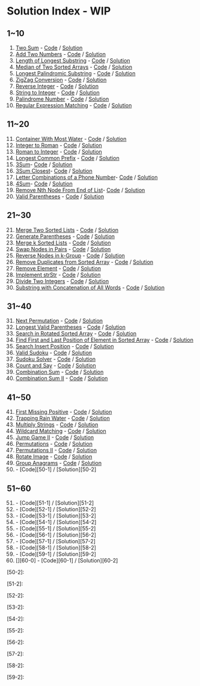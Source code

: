 # Solution Index - WIP

## 1~10
1. [Two Sum][1-0] - [Code][1-1] / [Solution][1-2]
2. [Add Two Numbers][2-0] - [Code][2-1] / [Solution][2-2]
3. [Length of Longest Substring][3-0] - [Code][3-1] / [Solution][3-2]
4. [Median of Two Sorted Arrays][4-0] - [Code][4-1] / [Solution][4-2]
5. [Longest Palindromic Substring][5-0] - [Code][5-1] / [Solution][5-2]
6. [ZigZag Conversion][6-0] - [Code][6-1] / [Solution][6-2]
7. [Reverse Integer][7-0] - [Code][7-1] / [Solution][7-2]
8. [String to Integer][8-0] - [Code][8-1] / [Solution][8-2]
9. [Palindrome Number][9-0] - [Code][9-1] / [Solution][9-2]
10. [Regular Expression Matching][10-0] - [Code][10-1] / [Solution][10-2]


## 11~20
11. [Container With Most Water][11-0] - [Code][11-1] / [Solution][11-2]
12. [Integer to Roman][12-0] - [Code][12-1] / [Solution][12-2]
13. [Roman to Integer][13-0] - [Code][13-1] / [Solution][13-2]
14. [Longest Common Prefix][14-0] - [Code][14-1] / [Solution][14-2]
15. [3Sum][15-0]- [Code][15-1] / [Solution][15-2]
16. [3Sum Closest][16-0]- [Code][16-1] / [Solution][16-2]
17. [Letter Combinations of a Phone Number][17-0]- [Code][17-1] / [Solution][17-2]
18. [4Sum][18-0]- [Code][18-1] / [Solution][18-2]
19. [Remove Nth Node From End of List][19-0]- [Code][19-1] / [Solution][19-2]
20. [Valid Parentheses][20-0] - [Code][20-1] / [Solution][20-2]

## 21~30
21. [Merge Two Sorted Lists][21-0] - [Code][21-1] / [Solution][21-2]
22. [Generate Parentheses][22-0] - [Code][22-1] / [Solution][22-2]
23. [Merge k Sorted Lists][23-0] - [Code][23-1] / [Solution][23-2]
24. [Swap Nodes in Pairs][24-0] - [Code][24-1] / [Solution][24-2]
25. [Reverse Nodes in k-Group][25-0] - [Code][25-1] / [Solution][25-2]
26. [Remove Duplicates from Sorted Array][26-0] - [Code][26-1] / [Solution][26-2]
27. [Remove Element][27-0] - [Code][27-1] / [Solution][27-2]
28. [Implement strStr][28-0] - [Code][28-1] / [Solution][28-2]
29. [Divide Two Integers][29-0] - [Code][29-1] / [Solution][29-2]
30. [Substring with Concatenation of All Words][30-0] - [Code][30-1] / [Solution][30-2]

## 31~40
31. [Next Permutation][31-0] - [Code][31-1] / [Solution][31-2]
32. [Longest Valid Parentheses][32-0] - [Code][32-1] / [Solution][32-2]
33. [Search in Rotated Sorted Array][33-0] - [Code][33-1] / [Solution][33-2]
34. [Find First and Last Position of Element in Sorted Array][34-0] - [Code][34-1] / [Solution][34-2]
35. [Search Insert Position][35-0] - [Code][35-1] / [Solution][35-2]
36. [Valid Sudoku][36-0] - [Code][36-1] / [Solution][36-2]
37. [Sudoku Solver][37-0] - [Code][37-1] / [Solution][37-2]
38. [Count and Say][38-0] - [Code][38-1] / [Solution][38-2]
39. [Combination Sum][39-0] - [Code][39-1] / [Solution][39-2]
40. [Combination Sum II][40-0] - [Code][40-1] / [Solution][40-2]

## 41~50
41. [First Missing Positive][41-0] - [Code][41-1] / [Solution][41-2]
42. [Trapping Rain Water][42-0] - [Code][42-1] / [Solution][42-2]
43. [Multiply Strings][43-0] - [Code][43-1] / [Solution][43-2]
44. [Wildcard Matching][44-0] - [Code][44-1] / [Solution][44-2]
45. [Jump Game II][45-0] - [Code][45-1] / [Solution][45-2]
46. [Permutations][46-0] - [Code][46-1] / [Solution][46-2]
47. [Permutations II][47-0] - [Code][47-1] / [Solution][47-2]
48. [Rotate Image][48-0] - [Code][48-1] / [Solution][48-2]
49. [Group Anagrams][49-0] - [Code][49-1] / [Solution][49-2]
50. [][50-0] - [Code][50-1] / [Solution][50-2]

## 51~60
51. [][51-0] - [Code][51-1] / [Solution][51-2]
52. [][52-0] - [Code][52-1] / [Solution][52-2]
53. [][53-0] - [Code][53-1] / [Solution][53-2]
54. [][54-0] - [Code][54-1] / [Solution][54-2]
55. [][55-0] - [Code][55-1] / [Solution][55-2]
56. [][56-0] - [Code][56-1] / [Solution][56-2]
57. [][57-0] - [Code][57-1] / [Solution][57-2]
58. [][58-0] - [Code][58-1] / [Solution][58-2]
59. [][59-0] - [Code][59-1] / [Solution][59-2]
60. [][60-0] - [Code][60-1] / [Solution][60-2]

[1-0]: https://leetcode.com/problems/two-sum/
[1-1]: https://github.com/counter2015/LeetCodeScala/blob/master/src/main/scala/algorithms/easy/basic/TwoSum.scala
[1-2]: https://github.com/counter2015/LeetCodeScala/blob/master/solutions/1-10/TwoSum.md

[2-0]: https://leetcode.com/problems/add-two-numbers/
[2-1]: https://github.com/counter2015/LeetCodeScala/blob/master/src/main/scala/algorithms/medium/implementation/AddTwoNumbers.scala
[2-2]: https://github.com/counter2015/LeetCodeScala/blob/master/solutions/1-10/AddTwoNumbers.md

[3-0]: https://leetcode.com/problems/longest-substring-without-repeating-characters/
[3-1]: https://github.com/counter2015/LeetCodeScala/blob/master/src/main/scala/algorithms/medium/string/LengthOfLongestSubstring.scala
[3-2]: https://github.com/counter2015/LeetCodeScala/blob/master/solutions/1-10/LengthOfLongestSubstring.md

[4-0]: https://leetcode.com/problems/median-of-two-sorted-arrays/
[4-1]: https://github.com/counter2015/LeetCodeScala/blob/master/src/main/scala/algorithms/hard/search/FindMedianSortedArrays.scala
[4-2]: https://github.com/counter2015/LeetCodeScala/blob/master/solutions/1-10/FindMedianSortedArrays.md

[5-0]: https://leetcode.com/problems/longest-palindromic-substring/
[5-1]: https://github.com/counter2015/LeetCodeScala/blob/master/src/main/scala/algorithms/medium/string/LongestPalindrome.scala
[5-2]: https://github.com/counter2015/LeetCodeScala/blob/master/solutions/1-10/LongestPalindrome.md

[6-0]: https://leetcode.com/problems/zigzag-conversion/
[6-1]: https://github.com/counter2015/LeetCodeScala/blob/master/src/main/scala/algorithms/medium/basic/ZigZagConversion.scala
[6-2]: https://github.com/counter2015/LeetCodeScala/blob/master/solutions/1-10/ZigZagConversion.md

[7-0]: https://leetcode.com/problems/reverse-integer/
[7-1]: https://github.com/counter2015/LeetCodeScala/blob/master/src/main/scala/algorithms/easy/basic/ReverseInteger.scala
[7-2]: https://github.com/counter2015/LeetCodeScala/blob/master/solutions/1-10/ReverseInteger.md

[8-0]: https://leetcode.com/problems/string-to-integer-atoi/
[8-1]: https://github.com/counter2015/LeetCodeScala/blob/master/src/main/scala/algorithms/medium/regex/StringToInteger.scala
[8-2]: https://github.com/counter2015/LeetCodeScala/blob/master/solutions/1-10/StringToInteger.md

[9-0]: https://leetcode.com/problems/palindrome-number/
[9-1]: https://github.com/counter2015/LeetCodeScala/blob/master/src/main/scala/algorithms/easy/basic/PalindromeNumber.scala
[9-2]: https://github.com/counter2015/LeetCodeScala/blob/master/solutions/1-10/PalindromeNumber.md

[10-0]: https://leetcode.com/problems/regular-expression-matching/
[10-1]: https://github.com/counter2015/LeetCodeScala/blob/master/src/main/scala/algorithms/hard/implementation/RegularExpressionMatching.scala
[10-2]: https://github.com/counter2015/LeetCodeScala/blob/master/solutions/1-10/RegularExpressionMatching.md

[11-0]: https://leetcode.com/problems/container-with-most-water/
[11-1]: https://github.com/counter2015/LeetCodeScala/blob/master/src/main/scala/algorithms/medium/basic/MostWaterContainer.scala
[11-2]: https://github.com/counter2015/LeetCodeScala/blob/master/solutions/11-20/MostWaterContainer.md

[12-0]: https://leetcode.com/problems/integer-to-roman/submissions/
[12-1]: https://github.com/counter2015/LeetCodeScala/blob/master/src/main/scala/algorithms/medium/implementation/IntegerToRoman.scala
[12-2]: https://github.com/counter2015/LeetCodeScala/blob/master/solutions/11-20/IntegerToRoman.md

[13-0]: https://leetcode.com/problems/roman-to-integer/
[13-1]: https://github.com/counter2015/LeetCodeScala/blob/master/src/main/scala/algorithms/easy/implementation/RomanToInteger.scala
[13-2]: https://github.com/counter2015/LeetCodeScala/blob/master/solutions/11-20/RomanToInteger.md

[14-0]: https://leetcode.com/problems/longest-common-prefix/
[14-1]: https://github.com/counter2015/LeetCodeScala/blob/master/src/main/scala/algorithms/easy/basic/LongestCommonPrefix.scala
[14-2]: https://github.com/counter2015/LeetCodeScala/blob/master/solutions/11-20/LongestCommonPrefix.md

[15-0]: https://leetcode.com/problems/3sum/
[15-1]: https://github.com/counter2015/LeetCodeScala/blob/master/src/main/scala/algorithms/medium/basic/ThreeSum.scala
[15-2]: https://github.com/counter2015/LeetCodeScala/blob/master/solutions/11-20/ThreeSum.md

[16-0]: https://leetcode.com/problems/3sum-closest/
[16-1]: https://github.com/counter2015/LeetCodeScala/blob/master/src/main/scala/algorithms/medium/basic/ThreeSumClosest.scala
[16-2]: https://github.com/counter2015/LeetCodeScala/blob/master/solutions/11-20/ThreeSumClosest.md

[17-0]: https://leetcode.com/problems/letter-combinations-of-a-phone-number/
[17-1]: https://github.com/counter2015/LeetCodeScala/blob/master/src/main/scala/algorithms/medium/basic/LetterCombinations.scala
[17-2]: https://github.com/counter2015/LeetCodeScala/blob/master/solutions/11-20/LetterCombinations.md

[18-0]: https://leetcode.com/problems/4sum/
[18-1]: https://github.com/counter2015/LeetCodeScala/blob/master/src/main/scala/algorithms/medium/basic/FourSum.scala
[18-2]: https://github.com/counter2015/LeetCodeScala/blob/master/solutions/11-20/FourSum.md

[19-0]: https://leetcode.com/problems/remove-nth-node-from-end-of-list/
[19-1]: https://github.com/counter2015/LeetCodeScala/blob/master/src/main/scala/algorithms/medium/implementation/RemoveNthFromEnd.scala
[19-2]: https://github.com/counter2015/LeetCodeScala/blob/master/solutions/11-20/RemoveNthFromEnd.md

[20-0]: https://leetcode.com/problems/valid-parentheses/
[20-1]: https://github.com/counter2015/LeetCodeScala/blob/master/src/main/scala/algorithms/medium/string/ValidParentheses.scala
[20-2]: https://github.com/counter2015/LeetCodeScala/blob/master/solutions/21-30/ValidParentheses.md

[21-0]: https://leetcode.com/problems/merge-two-sorted-lists/
[21-1]: https://github.com/counter2015/LeetCodeScala/blob/master/src/main/scala/algorithms/easy/implementation/MergeTwoLists.scala
[21-2]: https://github.com/counter2015/LeetCodeScala/blob/master/solutions/21-30/MergeTwoLists.md

[22-0]: https://leetcode.com/problems/generate-parentheses/
[22-1]: https://github.com/counter2015/LeetCodeScala/blob/master/src/main/scala/algorithms/medium/implementation/GenerateParenthesis.scala
[22-2]: https://github.com/counter2015/LeetCodeScala/blob/master/solutions/21-30/GenerateParenthesis.md

[23-0]: https://leetcode.com/problems/merge-k-sorted-lists/
[23-1]: https://github.com/counter2015/LeetCodeScala/blob/master/src/main/scala/algorithms/hard/implementation/MergeKLists.scala
[23-2]: https://github.com/counter2015/LeetCodeScala/blob/master/solutions/21-30/MergeKLists.md

[24-0]: https://leetcode.com/problems/swap-nodes-in-pairs/
[24-1]: https://github.com/counter2015/LeetCodeScala/blob/master/src/main/scala/algorithms/medium/implementation/SwapPairs.scala
[24-2]: https://github.com/counter2015/LeetCodeScala/blob/master/solutions/21-30/SwapPairs.md

[25-0]: https://leetcode.com/problems/reverse-nodes-in-k-group/
[25-1]: https://github.com/counter2015/LeetCodeScala/blob/master/src/main/scala/algorithms/hard/implementation/ReverseKGroup.scala
[25-2]: https://github.com/counter2015/LeetCodeScala/blob/master/solutions/21-30/ReverseKGroup.md

[26-0]: https://leetcode.com/problems/remove-duplicates-from-sorted-array/
[26-1]: https://github.com/counter2015/LeetCodeScala/blob/master/src/main/scala/algorithms/easy/implementation/RemoveDuplicates.scala
[26-2]: https://github.com/counter2015/LeetCodeScala/blob/master/solutions/21-30/RemoveDuplicates.md

[27-0]: https://leetcode.com/problems/remove-element/
[27-1]: https://github.com/counter2015/LeetCodeScala/blob/master/src/main/scala/algorithms/easy/implementation/RemoveElement.scala
[27-2]: https://github.com/counter2015/LeetCodeScala/blob/master/solutions/21-30/RemoveElement.md

[28-0]: https://leetcode.com/problems/implement-strstr/
[28-1]: https://github.com/counter2015/LeetCodeScala/blob/master/src/main/scala/algorithms/easy/implementation/StrStr.scala
[28-2]: https://github.com/counter2015/LeetCodeScala/blob/master/solutions/21-30/StrStr.md

[29-0]: https://leetcode.com/problems/divide-two-integers/
[29-1]: https://github.com/counter2015/LeetCodeScala/blob/master/src/main/scala/algorithms/medium/implementation/Divide.scala
[29-2]: https://github.com/counter2015/LeetCodeScala/blob/master/solutions/21-30/Divide.md

[30-0]: https://leetcode.com/problems/substring-with-concatenation-of-all-words/
[30-1]: https://github.com/counter2015/LeetCodeScala/blob/master/src/main/scala/algorithms/hard/string/FindSubstring.scala
[30-2]: https://github.com/counter2015/LeetCodeScala/blob/master/solutions/21-30/FindSubstring.md

[31-0]: https://leetcode.com/problems/next-permutation/
[31-1]: https://github.com/counter2015/LeetCodeScala/blob/master/src/main/scala/algorithms/medium/implementation/NextPermutation.scala
[31-2]: https://github.com/counter2015/LeetCodeScala/blob/master/solutions/31-40/NextPermutation.md

[32-0]: https://leetcode.com/problems/longest-valid-parentheses/
[32-1]: https://github.com/counter2015/LeetCodeScala/blob/master/src/main/scala/algorithms/hard/string/LongestValidParentheses.scala
[32-2]: https://github.com/counter2015/LeetCodeScala/blob/master/solutions/31-40/LongestValidParentheses.md

[33-0]: https://leetcode.com/problems/search-in-rotated-sorted-array/
[33-1]: https://github.com/counter2015/LeetCodeScala/blob/master/src/main/scala/algorithms/medium/search/SearchRotatedArray.scala
[33-2]: https://github.com/counter2015/LeetCodeScala/blob/master/solutions/31-40/SearchRotatedArray.md

[34-0]: https://leetcode.com/problems/find-first-and-last-position-of-element-in-sorted-array/
[34-1]: https://github.com/counter2015/LeetCodeScala/blob/master/src/main/scala/algorithms/medium/search/SearchRange.scala
[34-2]: https://github.com/counter2015/LeetCodeScala/blob/master/solutions/31-40/SearchRange.md

[35-0]: https://leetcode.com/problems/search-insert-position/
[35-1]: https://github.com/counter2015/LeetCodeScala/blob/master/src/main/scala/algorithms/easy/basic/SearchInsert.scala
[35-2]: https://github.com/counter2015/LeetCodeScala/blob/master/solutions/31-40/SearchInsert.md

[36-0]: https://leetcode.com/problems/valid-sudoku/
[36-1]: https://github.com/counter2015/LeetCodeScala/blob/master/src/main/scala/algorithms/medium/basic/ValidSudoku.scala
[36-2]: https://github.com/counter2015/LeetCodeScala/blob/master/solutions/31-40/ValidSudoku.md

[37-0]: https://leetcode.com/problems/sudoku-solver/
[37-1]: https://github.com/counter2015/LeetCodeScala/blob/master/src/main/scala/algorithms/hard/implementation/SolveSudoku.scala
[37-2]: https://github.com/counter2015/LeetCodeScala/blob/master/solutions/31-40/SolveSudoku.md

[38-0]: https://leetcode.com/problems/count-and-say/
[38-1]: https://github.com/counter2015/LeetCodeScala/blob/master/src/main/scala/algorithms/easy/basic/CountAndSay.scala
[38-2]: https://github.com/counter2015/LeetCodeScala/blob/master/solutions/31-40/CountAndSay.md

[39-0]: https://leetcode.com/problems/combination-sum/
[39-1]: https://github.com/counter2015/LeetCodeScala/blob/master/src/main/scala/algorithms/medium/implementation/CombinationSum.scala
[39-2]: https://github.com/counter2015/LeetCodeScala/blob/master/solutions/31-40/CombinationSum.md

[40-0]: https://leetcode.com/problems/combination-sum-ii/
[40-1]: https://github.com/counter2015/LeetCodeScala/blob/master/src/main/scala/algorithms/medium/implementation/CombinationSum2.scala
[40-2]: https://github.com/counter2015/LeetCodeScala/blob/master/solutions/31-40/CombinationSum2.md

[41-0]: https://leetcode.com/problems/first-missing-positive/
[41-1]: https://github.com/counter2015/LeetCodeScala/blob/master/src/main/scala/algorithms/hard/implementation/FirstMissingPositive.scala
[41-2]: https://github.com/counter2015/LeetCodeScala/blob/master/solutions/41-50/FirstMissingPositive.md

[42-0]: https://leetcode.com/problems/trapping-rain-water/
[42-1]: https://github.com/counter2015/LeetCodeScala/blob/master/src/main/scala/algorithms/hard/implementation/TrappingRainWater.scala
[42-2]: https://github.com/counter2015/LeetCodeScala/blob/master/solutions/41-50/TrappingRainWater.md 

[43-0]: https://leetcode.com/problems/multiply-strings/
[43-1]: https://github.com/counter2015/LeetCodeScala/blob/master/src/main/scala/algorithms/medium/string/MultiplyStrings.scala
[43-2]: https://github.com/counter2015/LeetCodeScala/blob/master/solutions/41-50/MultiplyStrings.md

[44-0]: https://leetcode.com/problems/wildcard-matching/
[44-1]: https://github.com/counter2015/LeetCodeScala/blob/master/src/main/scala/algorithms/hard/regex/WildcardMatching.scala
[44-2]: https://github.com/counter2015/LeetCodeScala/blob/master/solutions/41-50/WildcardMatching.md

[45-0]: https://leetcode.com/problems/jump-game-ii/
[45-1]: https://github.com/counter2015/LeetCodeScala/blob/master/src/main/scala/algorithms/hard/implementation/JumpGame2.scala
[45-2]: https://github.com/counter2015/LeetCodeScala/blob/master/solutions/41-50/JumpGame2.md

[46-0]: https://leetcode.com/problems/permutations/
[46-1]: https://github.com/counter2015/LeetCodeScala/blob/master/src/main/scala/algorithms/medium/implementation/Permutations.scala
[46-2]: https://github.com/counter2015/LeetCodeScala/blob/master/solutions/41-50/Permutations.md

[47-0]: https://leetcode.com/problems/permutations-ii/
[47-1]: https://github.com/counter2015/LeetCodeScala/blob/master/src/main/scala/algorithms/medium/implementation/Permutations2.scala
[47-2]: https://github.com/counter2015/LeetCodeScala/blob/master/solutions/41-50/Permutations2.md

[48-0]: https://leetcode.com/problems/rotate-image/
[48-1]: https://github.com/counter2015/LeetCodeScala/blob/master/src/main/scala/algorithms/medium/implementation/RotateImage.scala
[48-2]: https://github.com/counter2015/LeetCodeScala/blob/master/solutions/41-50/RotateImage.md

[49-0]: https://leetcode.com/problems/group-anagrams/
[49-1]: https://github.com/counter2015/LeetCodeScala/blob/master/src/main/scala/algorithms/medium/implementation/GroupAnagrams.scala
[49-2]: https://github.com/counter2015/LeetCodeScala/blob/master/solutions/41-50/GroupAnagrams.md

[50-0]: 
[50-1]: 
[50-2]: 

[51-0]: 
[51-1]: 
[51-2]: 

[52-0]: 
[52-1]: 
[52-2]: 

[53-0]: 
[53-1]: 
[53-2]: 

[54-0]: 
[54-1]: 
[54-2]: 

[55-0]: 
[55-1]: 
[55-2]: 

[56-0]: 
[56-1]: 
[56-2]: 

[57-0]: 
[57-1]: 
[57-2]: 

[58-0]: 
[58-1]: 
[58-2]: 

[59-0]: 
[59-1]: 
[59-2]: 